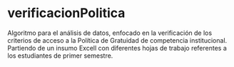 # verificacionPolitica
Algoritmo para el análisis de datos, enfocado en la verificación de los criterios de acceso a la Política de Gratuidad de competencia institucional. Partiendo de un insumo Excell con diferentes hojas de trabajo referentes a los estudiantes de primer semestre.
